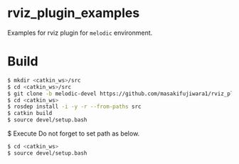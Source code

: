 # rviz_plugin_examples
Examples for rviz plugin for `melodic` environment.

# Build
```bash
$ mkdir <catkin_ws>/src
$ cd <catkin_ws>/src
$ git clone -b melodic-devel https://github.com/masakifujiwara1/rviz_plugin_goalradius.git
$ cd <catkin_ws>
$ rosdep install -i -y -r --from-paths src
$ catkin build
$ source devel/setup.bash
```

$ Execute
Do not forget to set path as below.
```bash
$ cd <catkin_ws>
$ source devel/setup.bash
```

